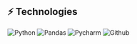 ## ⚡ Technologies

![Python](https://img.shields.io/badge/-Python-black?style=flat-square&logo=Python)
![Pandas](https://img.shields.io/badge/-Pandas-black?style=flat-square&logo=Pandas)
![Pycharm](https://img.shields.io/badge/-Pycharm-black?style=flat-square&logo=Pycharm)
![Github](https://img.shields.io/badge/-Github-black?style=flat-square&logo=Github)
